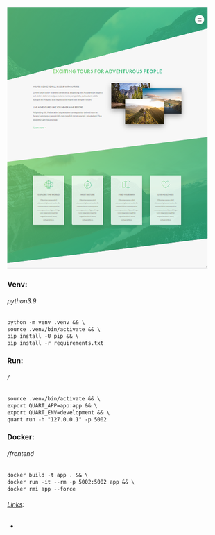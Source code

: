 ![](image.png)

### Venv: 
###### python3.9
```
python -m venv .venv && \
source .venv/bin/activate && \
pip install -U pip && \
pip install -r requirements.txt
```
### Run:
###### /
```
source .venv/bin/activate && \
export QUART_APP=app:app && \
export QUART_ENV=development && \
quart run -h "127.0.0.1" -p 5002
```
### Docker:
###### /frontend
```
docker build -t app . && \
docker run -it --rm -p 5002:5002 app && \
docker rmi app --force
```

###### [Links]():
+ ######
